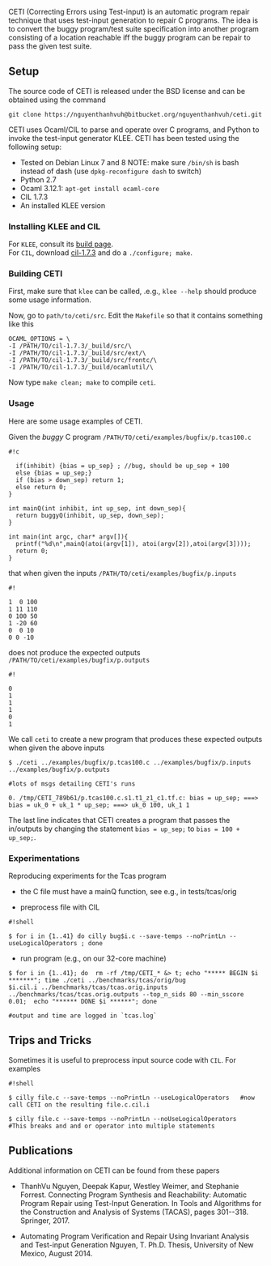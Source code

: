 CETI (Correcting Errors using Test-input) is an automatic program repair technique that uses test-input generation to repair C programs. The idea is to convert the buggy program/test suite specification into another program consisting of a location reachable iff the buggy program can be repair to pass the given test suite.


## Setup ##

The source code of CETI is released under the BSD license and can be obtained using the command 

```
git clone https://nguyenthanhvuh@bitbucket.org/nguyenthanhvuh/ceti.git
```

CETI uses Ocaml/CIL to parse and operate over C programs, and Python to invoke the test-input generator KLEE.  CETI has been tested using the following setup:

* Tested on Debian Linux 7 and 8
NOTE: make sure `/bin/sh` is bash instead of dash (use `dpkg-reconfigure dash` to switch)
* Python 2.7
* Ocaml 3.12.1:  `apt-get install ocaml-core`
* CIL 1.7.3
* An installed KLEE version

### Installing KLEE and CIL ###

For `KLEE`, consult its [build page](http://klee.github.io/experimental/).  
For `CIL`, download [cil-1.7.3](https://github.com/cil-project/cil/releases) and do a `./configure; make`. 

### Building CETI ###
First, make sure that `klee` can be called, .e.g., `klee --help` should produce some usage information.

Now, go to `path/to/ceti/src`.   Edit the `Makefile` so that it contains something like this
```
OCAML_OPTIONS = \
-I /PATH/TO/cil-1.7.3/_build/src/\
-I /PATH/TO/cil-1.7.3/_build/src/ext/\
-I /PATH/TO/cil-1.7.3/_build/src/frontc/\
-I /PATH/TO/cil-1.7.3/_build/ocamlutil/\
```
Now type `make clean; make` to compile `ceti`.

### Usage ###

Here are some usage examples of CETI.

Given the *buggy* C program `/PATH/TO/ceti/examples/bugfix/p.tcas100.c` 

```
#!c

  if(inhibit) {bias = up_sep} ; //bug, should be up_sep + 100                                             
  else {bias = up_sep;}
  if (bias > down_sep) return 1;
  else return 0;
}

int mainQ(int inhibit, int up_sep, int down_sep){
  return buggyQ(inhibit, up_sep, down_sep);
}

int main(int argc, char* argv[]){
  printf("%d\n",mainQ(atoi(argv[1]), atoi(argv[2]),atoi(argv[3])));
  return 0;
}
```
that when given the inputs `/PATH/TO/ceti/examples/bugfix/p.inputs`

```
#!

1  0 100
1 11 110
0 100 50
1 -20 60
0  0 10
0 0 -10
```

does not produce the expected outputs `/PATH/TO/ceti/examples/bugfix/p.outputs` 

```
#!

0 
1 
1 
1 
0
1
```
We call `ceti` to create a new program that produces these expected outputs when given the above inputs

```
$ ./ceti ../examples/bugfix/p.tcas100.c ../examples/bugfix/p.inputs ../examples/bugfix/p.outputs

#lots of msgs detailing CETI's runs

0. /tmp/CETI_789b61/p.tcas100.c.s1.t1_z1_c1.tf.c: bias = up_sep; ===> bias = uk_0 + uk_1 * up_sep; ===> uk_0 100, uk_1 1
```

The last line indicates that CETI creates a program that passes the in/outputs by changing the statement `bias = up_sep;` to `bias = 100 + up_sep;`. 

### Experimentations ###

Reproducing experiments for the Tcas program

- the C file must have a mainQ function, see e.g., in tests/tcas/orig

- preprocess file with CIL

```
#!shell

$ for i in {1..41} do cilly bug$i.c --save-temps --noPrintLn --useLogicalOperators ; done

```

- run program (e.g., on our 32-core machine)

```
$ for i in {1..41}; do  rm -rf /tmp/CETI_* &> t; echo "***** BEGIN $i *******"; time ./ceti ../benchmarks/tcas/orig/bug
$i.cil.i ../benchmarks/tcas/tcas.orig.inputs ../benchmarks/tcas/tcas.orig.outputs --top_n_sids 80 --min_sscore 0.01;  echo "****** DONE $i ******"; done                                                                          

#output and time are logged in `tcas.log`
```

## Trips and Tricks ##
Sometimes it is useful to preprocess input source code with `CIL`. For examples
```
#!shell

$ cilly file.c --save-temps --noPrintLn --useLogicalOperators   #now call CETI on the resulting file.c.cil.i

$ cilly file.c --save-temps --noPrintLn --noUseLogicalOperators   #This breaks and and or operator into multiple statements
```


## Publications ##
Additional information on CETI can be found from these papers

* ThanhVu Nguyen, Deepak Kapur, Westley Weimer, and Stephanie Forrest. Connecting Program Synthesis and Reachability: Automatic Program Repair using Test-Input Generation. In Tools and Algorithms for the Construction and Analysis of Systems (TACAS), pages 301--318. Springer, 2017.

* Automating Program Verification and Repair Using Invariant Analysis and Test-input Generation Nguyen, T. Ph.D. Thesis, University of New Mexico, August 2014.

